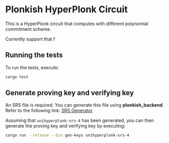 # Plonkish HyperPlonk Circuit

This is a HyperPlonk circuit that computes with different polynomial commitment scheme.

Currently support that f



## Running the tests

To run the tests, execute:

```bash
cargo test
```

## Generate proving key and verifying key

An SRS file is required. You can generate this file using **plonkish_backend**. Refer to the following link: [SRS Generator](https://github.com/sifnoc/plonkish/blob/setup_custom/plonkish_backend/bin/unihyperplonk_srs_generator.rs)

Assuming that `unihyperplonk-srs-4` has been generated, you can then generate the proving key and verifying key by executing:

```bash
cargo run --release --bin gen-keys unihyperplonk-srs-4
```


